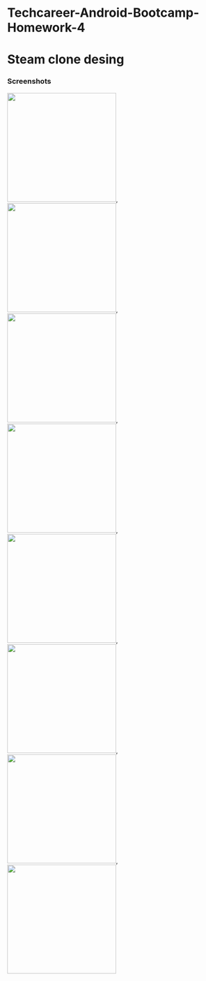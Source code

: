 # Techcareer-Android-Bootcamp-Homework-4


<h1>Steam clone desing</h1>

<h3>Screenshots</h3>

 <img src="/Screenshots/1.png" width="250" heigth="250" />,
 <img src="/Screenshots/2.png" width="250" heigth="250" />,
 <img src="/Screenshots/3.png" width="250" heigth="250" />,
 <img src="/Screenshots/4.png" width="250" heigth="250" />,
 <img src="/Screenshots/5.png" width="250" heigth="250" />,
 <img src="/Screenshots/6.png" width="250" heigth="250" />,
 <img src="/Screenshots/7.png" width="250" heigth="250" />, 
 <img src="/Screenshots/8.png" width="250" heigth="250" />


